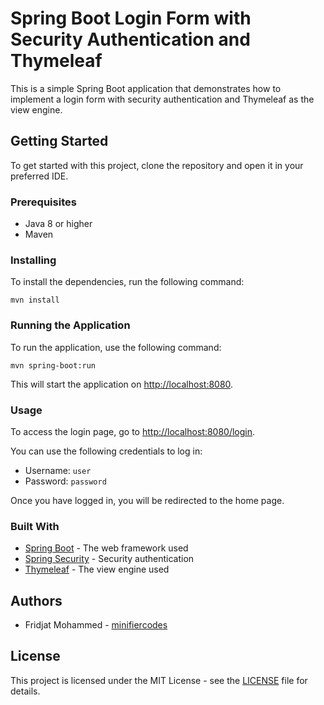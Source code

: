 # Spring Boot Login Form with Security Authentication and Thymeleaf

This is a simple Spring Boot application that demonstrates how to implement a login form with security authentication and Thymeleaf as the view engine.

## Getting Started

To get started with this project, clone the repository and open it in your preferred IDE. 

### Prerequisites

- Java 8 or higher
- Maven

### Installing

To install the dependencies, run the following command:

```
mvn install
```

### Running the Application

To run the application, use the following command:

```
mvn spring-boot:run
```

This will start the application on [http://localhost:8080](http://localhost:8080).

### Usage

To access the login page, go to [http://localhost:8080/login](http://localhost:8080/login). 

You can use the following credentials to log in:

- Username: `user`
- Password: `password`

Once you have logged in, you will be redirected to the home page.

### Built With

- [Spring Boot](https://spring.io/projects/spring-boot) - The web framework used
- [Spring Security](https://spring.io/projects/spring-security) - Security authentication
- [Thymeleaf](https://www.thymeleaf.org/) - The view engine used

## Authors

- Fridjat Mohammed - [minifiercodes](https://github.com/minifiercodes)

## License

This project is licensed under the MIT License - see the [LICENSE](LICENSE) file for details.
